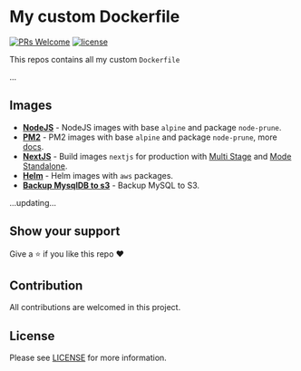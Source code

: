 # My custom Dockerfile

[![PRs Welcome](https://img.shields.io/badge/PRs-welcome-brightgreen.svg?style=flat-square)](https://github.com/ductnn/Dockerfile/pulls)
[![license](https://img.shields.io/badge/license-Apache%20v2.0-blue.svg)](LICENSE)

This repos contains all my custom `Dockerfile`

...

## Images

* **[NodeJS](https://github.com/ductnn/Dockerfile/blob/master/nodejs/node/16/alpine/Dockerfile)** - NodeJS images with base `alpine` and package `node-prune`.
* **[PM2](https://github.com/ductnn/Dockerfile/blob/master/nodejs/pm2/16/alpine/Dockerfile)** - PM2 images with base `alpine` and package `node-prune`, more [docs](https://github.com/ductnn/Dockerfile/tree/master/nodejs/pm2).
* **[NextJS](https://github.com/ductnn/Dockerfile/tree/master/nextjs)** - Build images `nextjs` for production with [Multi Stage](nextjs/multi-stage/multistage.dockerfile) and [Mode Standalone](nextjs/multi-stage/multistage_standalone.dockerfile).
* **[Helm](https://github.com/ductnn/Dockerfile/blob/master/alpine/helm/3.8.0.dockerfile)** - Helm images with `aws` packages.
* **[Backup MysqlDB to s3](https://github.com/ductnn/Dockerfile/tree/master/mysql/backup-to-s3)** - Backup MySQL to S3.

...updating...

## Show your support
Give a ⭐ if you like this repo ❤️

## Contribution
All contributions are welcomed in this project.

## License
Please see [LICENSE](LICENSE) for more information.
